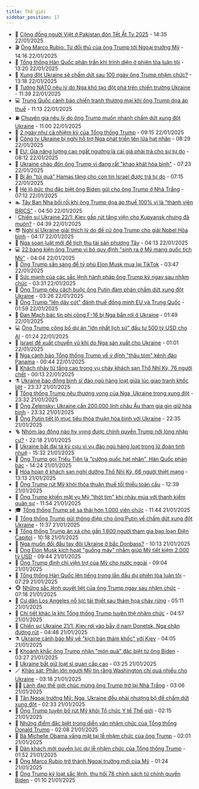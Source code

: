 ```yaml
---
title: Thế giới
sidebar_position: 17
---
```


<!-- dantri-the-gioi:START -->
- 🌋 [Cộng đồng người Việt ở Pakistan đón Tết Ất Tỵ 2025](https://dantri.com.vn/the-gioi/cong-dong-nguoi-viet-o-pakistan-don-tet-at-ty-2025-20250122161633168.htm) - 14:35 22/01/2025
- 🎬 [Ông Marco Rubio: Từ đối thủ của ông Trump tới Ngoại trưởng Mỹ](https://dantri.com.vn/the-gioi/ong-marco-rubio-tu-doi-thu-cua-ong-trump-toi-ngoai-truong-my-20250122192748476.htm) - 14:16 22/01/2025
- 🧰 [Tổng thống Hàn Quốc phân trần khi trình diện ở phiên tòa luận tội](https://dantri.com.vn/the-gioi/tong-thong-han-quoc-phan-tran-khi-trinh-dien-o-phien-toa-luan-toi-20250122183437367.htm) - 13:20 22/01/2025
- 🌋 [Xung đột Ukraine sẽ chấm dứt sau 100 ngày ông Trump nhậm chức?](https://dantri.com.vn/the-gioi/xung-dot-ukraine-se-cham-dut-sau-100-ngay-ong-trump-nham-chuc-20250122185753688.htm) - 13:18 22/01/2025
- 🗽 [Tướng NATO nêu lý do Nga khó tạo đột phá trên chiến trường Ukraine](https://dantri.com.vn/the-gioi/tuong-nato-neu-ly-do-nga-kho-tao-dot-pha-tren-chien-truong-ukraine-20250122172451539.htm) - 11:39 22/01/2025
- 💻 [Trung Quốc cảnh báo chiến tranh thương mại khi ông Trump dọa áp thuế](https://dantri.com.vn/the-gioi/trung-quoc-canh-bao-chien-tranh-thuong-mai-khi-ong-trump-doa-ap-thue-20250122181112768.htm) - 11:13 22/01/2025
- ⛽️ [Chuyên gia nêu lý do ông Trump muốn nhanh chấm dứt xung đột Ukraine](https://dantri.com.vn/the-gioi/chuyen-gia-neu-ly-do-ong-trump-muon-nhanh-cham-dut-xung-dot-ukraine-20250122163735719.htm) - 11:00 22/01/2025
- 🤩 [2 ngày như cả nhiệm kỳ của Tổng thống Trump](https://dantri.com.vn/the-gioi/2-ngay-nhu-ca-nhiem-ky-cua-tong-thong-trump-20250122160259672.htm) - 09:15 22/01/2025
- 🧐 [Công ty Ukraine bị nghi hỗ trợ Nga phát triển tên lửa hạt nhân](https://dantri.com.vn/the-gioi/cong-ty-ukraine-bi-nghi-ho-tro-nga-phat-trien-ten-lua-hat-nhan-20250122115009129.htm) - 08:29 22/01/2025
- 🎊 [EU: Giá năng lượng cao ngất ngưởng là cái giá phải trả cho sự tự do](https://dantri.com.vn/the-gioi/eu-gia-nang-luong-cao-ngat-nguong-la-cai-gia-phai-tra-cho-su-tu-do-20250122150925421.htm) - 08:12 22/01/2025
- 📝 [Ukraine chào đón ông Trump vì đang rất &quot;khao khát hòa bình&quot;](https://dantri.com.vn/the-gioi/ukraine-chao-don-ong-trump-vi-dang-rat-khao-khat-hoa-binh-20250122111622679.htm) - 07:23 22/01/2025
- 🤡 [Bí ẩn &quot;túi quà&quot; Hamas tặng cho con tin Israel được trả tự do](https://dantri.com.vn/the-gioi/bi-an-tui-qua-hamas-tang-cho-con-tin-israel-duoc-tra-tu-do-20250122132433070.htm) - 07:15 22/01/2025
- 🥷 [Hé lộ bức thư đặc biệt ông Biden gửi cho ông Trump ở Nhà Trắng](https://dantri.com.vn/the-gioi/he-lo-buc-thu-dac-biet-ong-biden-gui-cho-ong-trump-o-nha-trang-20250122113905301.htm) - 07:12 22/01/2025
- 🏊 [Tây Ban Nha bối rối khi ông Trump dọa áp thuế 100% vì là &quot;thành viên BRICS&quot;](https://dantri.com.vn/the-gioi/tay-ban-nha-boi-roi-khi-ong-trump-doa-ap-thue-100-vi-la-thanh-vien-brics-20250122113337980.htm) - 04:50 22/01/2025
- 🕯 [Chiến sự Ukraine 22/1: Kiev gấp rút tăng viện cho Kupyansk nhưng đã muộn?](https://dantri.com.vn/the-gioi/chien-su-ukraine-221-kiev-gap-rut-tang-vien-cho-kupyansk-nhung-da-muon-20250122111511470.htm) - 04:39 22/01/2025
- 😎 [Nghị sĩ Ukraine giải thích lý do đề cử ông Trump cho giải Nobel Hòa bình](https://dantri.com.vn/the-gioi/nghi-si-ukraine-giai-thich-ly-do-de-cu-ong-trump-cho-giai-nobel-hoa-binh-20250122105039876.htm) - 04:17 22/01/2025
- 🌈 [Nga soạn luật mới để tịch thu tài sản phương Tây](https://dantri.com.vn/the-gioi/nga-soan-luat-moi-de-tich-thu-tai-san-phuong-tay-20250122110548634.htm) - 04:13 22/01/2025
- 💻 [22 bang kiện ông Trump vì bỏ quy định &quot;sinh ra ở Mỹ mang quốc tịch Mỹ&quot;](https://dantri.com.vn/the-gioi/22-bang-kien-ong-trump-vi-bo-quy-dinh-sinh-ra-o-my-mang-quoc-tich-my-20250122110329576.htm) - 04:04 22/01/2025
- 🤖 [Ông Trump sẵn sàng để tỷ phú Elon Musk mua lại TikTok](https://dantri.com.vn/the-gioi/ong-trump-san-sang-de-ty-phu-elon-musk-mua-lai-tiktok-20250122103454135.htm) - 03:47 22/01/2025
- 🦏 [Sức mạnh của các sắc lệnh hành pháp ông Trump ký ngay sau nhậm chức](https://dantri.com.vn/the-gioi/suc-manh-cua-cac-sac-lenh-hanh-phap-ong-trump-ky-ngay-sau-nham-chuc-20250122101832866.htm) - 03:31 22/01/2025
- 🌁 [Ông Trump nêu cách buộc ông Putin đàm phán chấm dứt xung đột Ukraine](https://dantri.com.vn/the-gioi/ong-trump-neu-cach-buoc-ong-putin-dam-phan-cham-dut-xung-dot-ukraine-20250122095007846.htm) - 03:26 22/01/2025
- 🐘 [Ông Trump &quot;lên dây cót&quot; đánh thuế đồng minh EU và Trung Quốc](https://dantri.com.vn/the-gioi/ong-trump-len-day-cot-danh-thue-dong-minh-eu-va-trung-quoc-20250122084650297.htm) - 01:59 22/01/2025
- 🥷 [Đan Mạch bác tin phi công F-16 bị Nga bắn rơi ở Ukraine](https://dantri.com.vn/the-gioi/dan-mach-bac-tin-phi-cong-f-16-bi-nga-ban-roi-o-ukraine-20250122082809214.htm) - 01:49 22/01/2025
- 💻 [Ông Trump công bố dự án &quot;lớn nhất lịch sử&quot; đầu tư 500 tỷ USD cho AI](https://dantri.com.vn/the-gioi/ong-trump-cong-bo-du-an-lon-nhat-lich-su-dau-tu-500-ty-usd-cho-ai-20250122081746930.htm) - 01:24 22/01/2025
- 🎡 [Israel đề xuất chuyển vũ khí do Nga sản xuất cho Ukraine](https://dantri.com.vn/the-gioi/israel-de-xuat-chuyen-vu-khi-do-nga-san-xuat-cho-ukraine-20250122075434739.htm) - 01:01 22/01/2025
- 🧰 [Nga cảnh báo Tổng thống Trump về ý định &quot;thâu tóm&quot; kênh đào Panama](https://dantri.com.vn/the-gioi/nga-canh-bao-tong-thong-trump-ve-y-dinh-thau-tom-kenh-dao-panama-20250122072726351.htm) - 00:44 22/01/2025
- 🥸 [Khách nhảy từ tầng cao trong vụ cháy khách sạn Thổ Nhĩ Kỳ, 76 người chết](https://dantri.com.vn/the-gioi/khach-nhay-tu-tang-cao-trong-vu-chay-khach-san-tho-nhi-ky-76-nguoi-chet-20250122070935915.htm) - 00:13 22/01/2025
- ⚗️ [Ukraine báo động binh sĩ đào ngũ hàng loạt giữa lúc giao tranh khốc liệt](https://dantri.com.vn/the-gioi/ukraine-bao-dong-binh-si-dao-ngu-hang-loat-giua-luc-giao-tranh-khoc-liet-20250121182640606.htm) - 23:37 21/01/2025
- 🌮 [Tổng thống Trump nêu thương vong của Nga, Ukraine trong xung đột](https://dantri.com.vn/the-gioi/tong-thong-trump-neu-thuong-vong-cua-nga-ukraine-trong-xung-dot-20250122060759545.htm) - 23:32 21/01/2025
- 🎃 [Ông Zelensky: Ukraine cần 200.000 lính châu Âu tham gia gìn giữ hòa bình](https://dantri.com.vn/the-gioi/ong-zelensky-ukraine-can-200000-linh-chau-au-tham-gia-gin-giu-hoa-binh-20250122060749345.htm) - 23:32 21/01/2025
- 💫 [Ông Putin tiết lộ mục tiêu thỏa thuận hòa bình với Ukraine](https://dantri.com.vn/the-gioi/ong-putin-tiet-lo-muc-tieu-thoa-thuan-hoa-binh-voi-ukraine-20250122052914074.htm) - 22:35 21/01/2025
- 🪜 [Nhóm lao động nào hy vọng được chính quyền Trump nới lỏng nhập cư?](https://dantri.com.vn/the-gioi/nhom-lao-dong-nao-hy-vong-duoc-chinh-quyen-trump-noi-long-nhap-cu-20250120110410990.htm) - 22:18 21/01/2025
- 🌋 [Ukraine bắt đại tá kỳ cựu vì vụ đào ngũ hàng loạt trong lữ đoàn tinh nhuệ](https://dantri.com.vn/the-gioi/ukraine-bat-dai-ta-ky-cuu-vi-vu-dao-ngu-hang-loat-trong-lu-doan-tinh-nhue-20250121220918634.htm) - 15:32 21/01/2025
- 🦏 [Ông Trump gọi Triều Tiên là &quot;cường quốc hạt nhân&quot;, Hàn Quốc phản bác](https://dantri.com.vn/the-gioi/ong-trump-goi-trieu-tien-la-cuong-quoc-hat-nhan-han-quoc-phan-bac-20250121211344090.htm) - 14:24 21/01/2025
- 👀 [Hỏa hoạn ở khách sạn nghỉ dưỡng Thổ Nhĩ Kỳ, 66 người thiệt mạng](https://dantri.com.vn/the-gioi/hoa-hoan-o-khach-san-nghi-duong-tho-nhi-ky-66-nguoi-thiet-mang-20250121200917294.htm) - 13:13 21/01/2025
- 🧰 [Ông Trump rút Mỹ khỏi thỏa thuận thuế tối thiểu toàn cầu](https://dantri.com.vn/the-gioi/ong-trump-rut-my-khoi-thoa-thuan-thue-toi-thieu-toan-cau-20250121192105198.htm) - 12:39 21/01/2025
- 🚀 [Ông Trump khiến mật vụ Mỹ &quot;thót tim&quot; khi nhảy múa với thanh kiếm quân sự](https://dantri.com.vn/the-gioi/ong-trump-khien-mat-vu-my-thot-tim-khi-nhay-mua-voi-thanh-kiem-quan-su-20250121174550688.htm) - 11:54 21/01/2025
- 🎓 [Tổng thống Trump sẽ sa thải hơn 1.000 viên chức](https://dantri.com.vn/the-gioi/tong-thong-trump-se-sa-thai-hon-1000-vien-chuc-20250121172403363.htm) - 11:44 21/01/2025
- 🥸 [Tổng thống Trump gửi thông điệp cho ông Putin về chấm dứt xung đột Ukraine](https://dantri.com.vn/the-gioi/tong-thong-trump-gui-thong-diep-cho-ong-putin-ve-cham-dut-xung-dot-ukraine-20250121164342266.htm) - 11:37 21/01/2025
- 🦅 [Tổng thống Trump ân xá cho gần 1.600 người tham gia bạo loạn Điện Capitol](https://dantri.com.vn/the-gioi/tong-thong-trump-an-xa-cho-gan-1600-nguoi-tham-gia-bao-loan-dien-capitol-20250121163804054.htm) - 10:18 21/01/2025
- 🤭 [Nga muốn đối đầu tay đôi Ukraine ở bắc Donbass?](https://dantri.com.vn/the-gioi/nga-muon-doi-dau-tay-doi-ukraine-o-bac-donbass-20250121123553770.htm) - 10:13 21/01/2025
- 🤖 [Ông Elon Musk kích hoạt &quot;guồng máy&quot; nhằm giúp Mỹ tiết kiệm 2.000 tỷ USD](https://dantri.com.vn/the-gioi/ong-elon-musk-kich-hoat-guong-may-nham-giup-my-tiet-kiem-2000-ty-usd-20250121163540145.htm) - 09:44 21/01/2025
- 🐲 [Ông Trump đình chỉ viện trợ của Mỹ cho nước ngoài](https://dantri.com.vn/the-gioi/ong-trump-dinh-chi-vien-tro-cua-my-cho-nuoc-ngoai-20250121153344604.htm) - 09:04 21/01/2025
- 🫣 [Tổng thống Hàn Quốc lên tiếng trong lần đầu dự phiên tòa luận tội](https://dantri.com.vn/the-gioi/tong-thong-han-quoc-len-tieng-trong-lan-dau-du-phien-toa-luan-toi-20250121142424026.htm) - 07:29 21/01/2025
- 🐵 [Những sắc lệnh quyết liệt của ông Trump ngay sau nhậm chức](https://dantri.com.vn/the-gioi/nhung-sac-lenh-quyet-liet-cua-ong-trump-ngay-sau-nham-chuc-20250121141448975.htm) - 07:18 21/01/2025
- 🫶 [Cư dân Los Angeles nỗ lực tái thiết sau thảm họa cháy rừng](https://dantri.com.vn/the-gioi/cu-dan-los-angeles-no-luc-tai-thiet-sau-tham-hoa-chay-rung-20250120122551919.htm) - 05:11 21/01/2025
- 💃 [Chi tiết khác lạ khi Tổng thống Trump tuyên thệ nhậm chức](https://dantri.com.vn/the-gioi/chi-tiet-khac-la-khi-tong-thong-trump-tuyen-the-nham-chuc-20250121115330646.htm) - 04:57 21/01/2025
- 💫 [Chiến sự Ukraine 21/1: Kiev rơi vào bẫy ở nam Donetsk, Nga chặn đường rút](https://dantri.com.vn/the-gioi/chien-su-ukraine-211-kiev-roi-vao-bay-o-nam-donetsk-nga-chan-duong-rut-20250121102556279.htm) - 04:48 21/01/2025
- ⚗️ [Ukraine cảnh báo Mỹ về &quot;kịch bản thảm khốc&quot; với Kiev](https://dantri.com.vn/the-gioi/ukraine-canh-bao-my-ve-kich-ban-tham-khoc-voi-kiev-20250121105755826.htm) - 04:05 21/01/2025
- 🥷 [Khoảnh khắc ông Trump nhận &quot;món quà&quot; đặc biệt từ ông Biden](https://dantri.com.vn/the-gioi/khoanh-khac-ong-trump-nhan-mon-qua-dac-biet-tu-ong-biden-20250121102520566.htm) - 03:27 21/01/2025
- 🥸 [Ukraine bắt giữ loạt sĩ quan cấp cao](https://dantri.com.vn/the-gioi/ukraine-bat-giu-loat-si-quan-cap-cao-20250121101849414.htm) - 03:25 21/01/2025
- 🪄 [Khảo sát: Phần lớn người Mỹ tin rằng Washington chi quá nhiều cho Ukraine](https://dantri.com.vn/the-gioi/khao-sat-phan-lon-nguoi-my-tin-rang-washington-chi-qua-nhieu-cho-ukraine-20250121095528001.htm) - 03:18 21/01/2025
- 🧑‍💻 [Lãnh đạo thế giới chúc mừng ông Trump trở lại Nhà Trắng](https://dantri.com.vn/the-gioi/lanh-dao-the-gioi-chuc-mung-ong-trump-tro-lai-nha-trang-20250121095223451.htm) - 03:06 21/01/2025
- 🤭 [Tân Ngoại trưởng Mỹ: Nga, Ukraine đều phải nhượng bộ để chấm dứt xung đột](https://dantri.com.vn/the-gioi/tan-ngoai-truong-my-nga-ukraine-deu-phai-nhuong-bo-de-cham-dut-xung-dot-20250121093249417.htm) - 02:33 21/01/2025
- 🗽 [Ông Trump tuyên bố rút Mỹ khỏi Tổ chức Y tế Thế giới](https://dantri.com.vn/the-gioi/ong-trump-tuyen-bo-rut-my-khoi-to-chuc-y-te-the-gioi-20250121090122643.htm) - 02:15 21/01/2025
- 🤖 [Những điểm đặc biệt trong diễn văn nhậm chức của Tổng thống Donald Trump](https://dantri.com.vn/the-gioi/nhung-diem-dac-biet-trong-dien-van-nham-chuc-cua-tong-thong-donald-trump-20250121090349643.htm) - 02:08 21/01/2025
- 🌈 [Bà Michelle Obama vắng mặt tại lễ nhậm chức của ông Trump](https://dantri.com.vn/the-gioi/ba-michelle-obama-vang-mat-tai-le-nham-chuc-cua-ong-trump-20250121090051849.htm) - 02:01 21/01/2025
- 🤩 [Dàn khách mời quyền lực dự lễ nhậm chức của Tổng thống Trump](https://dantri.com.vn/the-gioi/dan-khach-moi-quyen-luc-du-le-nham-chuc-cua-tong-thong-trump-20250121083443247.htm) - 01:52 21/01/2025
- 🤗 [Ông Marco Rubio trở thành Ngoại trưởng mới của Mỹ](https://dantri.com.vn/the-gioi/ong-marco-rubio-tro-thanh-ngoai-truong-moi-cua-my-20250121082409289.htm) - 01:24 21/01/2025
- 🙉 [Ông Trump ký loạt sắc lệnh, thu hồi 78 chính sách từ chính quyền Biden](https://dantri.com.vn/the-gioi/ong-trump-ky-loat-sac-lenh-thu-hoi-78-chinh-sach-tu-chinh-quyen-biden-20250121080631623.htm) - 01:10 21/01/2025<!-- dantri-the-gioi:END -->
